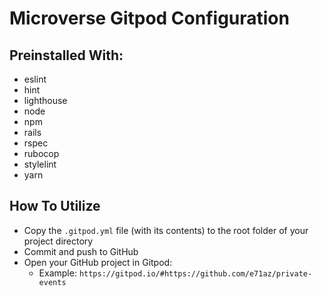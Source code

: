 # Microverse Gitpod Configuration

## Preinstalled With:

- eslint
- hint
- lighthouse
- node
- npm
- rails
- rspec
- rubocop
- stylelint
- yarn

## How To Utilize

- Copy the `.gitpod.yml` file (with its contents) to the root folder of your project directory
- Commit and push to GitHub
- Open your GitHub project in Gitpod:
  - Example: `https://gitpod.io/#https://github.com/e71az/private-events`
